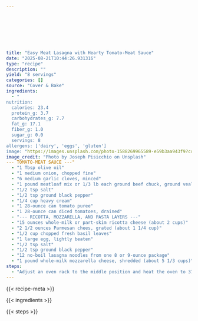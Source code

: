 ```yaml
---








title: "Easy Meat Lasagna with Hearty Tomato-Meat Sauce"
date: "2025-08-21T10:44:26.931316"
type: "recipe"
description: ""
yield: "8 servings"
categories: []
source: "Cover & Bake"
ingredients:
  - "
nutrition:
  calories: 23.4
  protein_g: 3.7
  carbohydrates_g: 7.7
  fat_g: 17.1
  fiber_g: 1.0
  sugar_g: 0.0
  servings: 8
allergens: ['dairy', 'eggs', 'gluten']
image: "https://images.unsplash.com/photo-1588269965589-e59b3aa943f9?crop=entropy&cs=tinysrgb&fit=max&fm=jpg&ixid=M3w3OTQ5MzV8MHwxfHNlYXJjaHwxfHxlYXN5JTIwbWVhdCUyMGxhc2FnbmElMjB3aXRoJTIwaGVhcnR5JTIwdG9tYXRvLW1lYXQlMjBzYXVjZSUyMGZvb2R8ZW58MXwwfHx8MTc1NTc5NTc5OHww&ixlib=rb-4.1.0&q=80&w=1080"
image_credit: "Photo by Joseph Pisicchio on Unsplash"
--- TOMATO-MEAT SAUCE ---"
  - "1 Tbsp olive oil"
  - "1 medium onion, chopped fine"
  - "6 medium garlic cloves, minced"
  - "1 pound meatloaf mix or 1/3 lb each ground beef chuck, ground veal, and ground pork (or lean beef)"
  - "1/2 tsp salt"
  - "1/2 tsp ground black pepper"
  - "1/4 cup heavy cream"
  - "1 28-ounce can tomato puree"
  - "1 28-ounce can diced tomatoes, drained"
  - "--- RICOTTA, MOZZARELLA, AND PASTA LAYERS ---"
  - "15 ounces whole-milk or part-skim ricotta cheese (about 2 cups)"
  - "2 1/2 ounces Parmesan chees, grated (about 1 1/4 cup)"
  - "1/2 cup chopped fresh basil leaves"
  - "1 large egg, lightly beaten"
  - "1/2 tsp salt"
  - "1/2 tsp ground black pepper"
  - "12 no-boil lasagna noodles from one 8 or 9-ounce package"
  - "1 pound whole-milk mozzarella cheese, shredded (about 5 1/3 cups)"
steps:
  - "Adjust an oven rack to the middle position and heat the oven to 375 degrees. FOR THE SAUCE: Heat the oil in a Dutch oven over medium heat until shimmering. Add the onion and cook, stirring occasionally, until softened but not browned, about 2 minutes. Add the garlic and cook until fragrant, about 30 seconds. Add the ground meat, salt, and pepper; cook, breaking the meat into small pieces with a wooden spoon, until the meat loses its raw color but has not browned, about 4 minutes. Add the cream; bring to a simmer and cook, stirring occasionally, until the liquid evaporates and only the fat remains, about 4 minutes. Add the tomato puree and drained diced tomatoes; bring to a slow simmer and cook until the flavors are blended, about 3 minutes; set the sauce aside. FOR THE LAYERS: Mix the ricotta, 1 cup of the Parmesan, the basil, egg, salt, and pepper together in a medium bowl until well combined and creamy; set aside. Smear the entire bottom of a 9 by 13- inch baking dish (or a shallow casserole dish of similar size) with 1/4 cup of the meat sauce (avoiding large chunks of meat). Place 3 of the noodles in the baking dish to create the first layer. Drop 1/3 cup of the ricotta mixture down the center of each noodle and level the domed mounds by pressing with the back of the measuring spoon. Sprinkle evenly with 1 1/3 cups of the mozzarella. Spoon 1 1/2 cups of the meat sauce evenly over the cheese. Repeat the layering of the noodles, ricotta, mozzarella, and sauce two more times. Place the 3 remaining noodles on top of the sauce, then spread the remaining sauce over the noodles, sprinkle with the remaining 1 1/3 cups mozzarella, and then with the remaining 1/4 cup Parmesan. Planning Ahead: Assemble the casserole as directed in step 4 but do not bake. Wrap the dish tightly with plastic wrap and refrigerate for up to 3 days or freeze, tightly wrapped with an additional layer of foil, for up to 2 months. If frozen, thaw in the refrigerator for at least 24 hours."
---
```


{{< recipe-meta >}}

{{< ingredients >}}

{{< steps >}}
